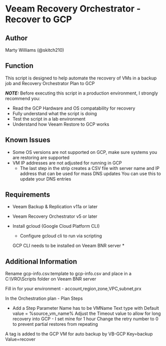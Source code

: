 # Veeam Recovery Orchestrator - Recover to GCP

## Author

Marty Williams (@skitch210)

## Function

This script is designed to help automate the recovery of VMs in a backup job and Recovery Orchestrator Plan to GCP


***NOTE:*** Before executing this script in a production environment, I strongly recommend you:

* Read the GCP Hardware and OS compatability for recovery
* Fully understand what the script is doing
* Test the script in a lab environment
* Understand how Veeam Restore to GCP works

## Known Issues

* Some OS versions are not supported on GCP, make sure systems you are restoring are supported
* VM IP addresses are not adjusted for running in GCP
    * The last step in the strip creates a CSV file with server name and IP address that can be used for mass DNS updates
      You can use this to update your DNS entries


## Requirements

* Veeam Backup & Replication v11a or later
* Veeam Recovery Orchestrator v5 or later
* Install gcloud (Google Cloud Platform CLI)
  * Configure gcloud cli to run via scripting

  GCP CLI needs to be installed on Veeam BNR server
  * 


## Additional Information

Rename gcp-info.csv.template to gcp-info.csv and place in a C:\VRO\Scripts folder on Veeam BNR server

Fill in for your environment - account,region,zone,VPC,subnet,prx

In the Orchestration plan - Plan Steps
* Add a Step Parameter
    Name has to be VMName
    Text type with Default value = %source_vm_name%
    Adjust the Timeout value to allow for long recovery into GCP - I set mine for 1 hour
    Change the retry number to 0 to prevent partial restores from repeating


A tag is added to the GCP VM for auto backup by VB-GCP
  Key=backup
  Value=recover
